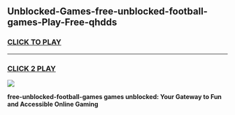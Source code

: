 
## Unblocked-Games-free-unblocked-football-games-Play-Free-qhdds
<h3>
<a href="https://premium76.site?title=free-unblocked-football-games&ref=24M">CLICK TO PLAY</a></h3>
<hr>

<h3>
<a href="https://premium76.site?title=free-unblocked-football-games&ref=24M">CLICK 2 PLAY</a>
  
</h3>

<a href="https://premium76.site?title=free-unblocked-football-games&ref=24M"><img src="https://clearcache.store/games.png"></a>


**free-unblocked-football-games games unblocked: Your Gateway to Fun and Accessible Online Gaming**
